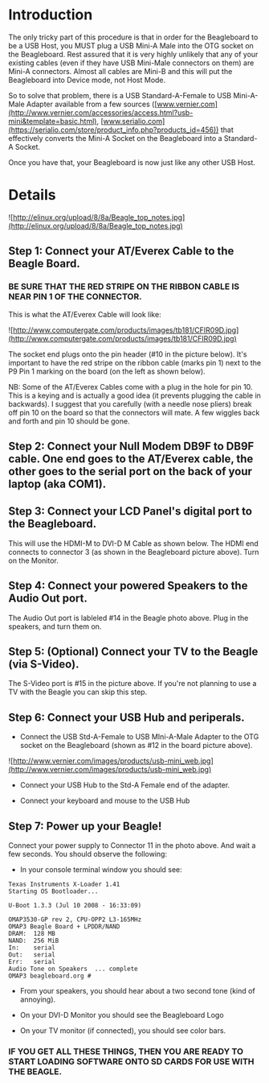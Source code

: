 # Introduction #

The only tricky part of this procedure is that in order for the Beagleboard to be a USB Host, you MUST plug a USB Mini-A Male into the OTG socket on the Beagleboard.  Rest assured that it is very highly unlikely that any of your existing cables (even if they have USB Mini-Male connectors on them) are Mini-A connectors.  Almost all cables are Mini-B and this will put the Beagleboard into Device mode, not Host Mode.

So to solve that problem, there is a USB Standard-A-Female to USB Mini-A-Male Adapter available from a few sources ([www.vernier.com](http://www.vernier.com/accessories/access.html?usb-mini&template=basic.html), [www.serialio.com](https://serialio.com/store/product_info.php?products_id=456)) that effectively converts the Mini-A Socket on the Beagleboard into a Standard-A Socket.

Once you have that, your Beagleboard is now just like any other USB Host.


# Details #

![http://elinux.org/upload/8/8a/Beagle_top_notes.jpg](http://elinux.org/upload/8/8a/Beagle_top_notes.jpg)

## Step 1:  Connect your AT/Everex Cable to the Beagle Board. ##

### BE SURE THAT THE RED STRIPE ON THE RIBBON CABLE IS NEAR PIN 1 OF THE CONNECTOR. ###

This is what the AT/Everex Cable will look like:

![http://www.computergate.com/products/images/tb181/CFIR09D.jpg](http://www.computergate.com/products/images/tb181/CFIR09D.jpg)

The socket end plugs onto the pin header (#10 in the picture below).  It's important to have the red stripe on the ribbon cable (marks pin 1) next to the P9 Pin 1 marking on the board (on the left as shown below).

NB:  Some of the AT/Everex Cables come with a plug in the hole for pin 10.  This is a keying and is actually a good idea (it prevents plugging the cable in backwards).  I suggest that you carefully (with a needle nose pliers) break off pin 10 on the board so that the connectors will mate.  A few wiggles back and forth and pin 10 should be gone.

## Step 2:  Connect your **Null Modem** DB9F to DB9F cable.  One end goes to the AT/Everex cable, the other goes to the serial port on the back of your laptop (aka COM1). ##

## Step 3:  Connect your LCD Panel's digital port to the Beagleboard. ##

This will use the HDMI-M to DVI-D M Cable as shown below.  The HDMI end connects to connector 3 (as shown in the Beagleboard picture above).  Turn on the Monitor.

## Step 4:  Connect your powered Speakers to the Audio Out port. ##

The Audio Out port is lableled #14 in the Beagle photo above.  Plug in the speakers, and turn them on.

## Step 5:  (Optional)  Connect your TV to the Beagle (via S-Video). ##

The S-Video port is #15 in the picture above.  If you're not planning to use a TV with the Beagle you can skip this step.

## Step 6:  Connect your USB Hub and periperals. ##

  * Connect the USB Std-A-Female to USB MIni-A-Male Adapter to the OTG socket on the Beagleboard (shown as #12 in the board picture above).

![http://www.vernier.com/images/products/usb-mini_web.jpg](http://www.vernier.com/images/products/usb-mini_web.jpg)

  * Connect your USB Hub to the Std-A Female end of the adapter.

  * Connect your keyboard and mouse to the USB Hub


## Step 7:  Power up your Beagle! ##

Connect your power supply to Connector 11 in the photo above.  And wait a few seconds.  You should observe the following:

  * In your console terminal window you should see:

```
Texas Instruments X-Loader 1.41                                              
Starting OS Bootloader...                                                    
                                        
U-Boot 1.3.3 (Jul 10 2008 - 16:33:09)   
                                        
OMAP3530-GP rev 2, CPU-OPP2 L3-165MHz   
OMAP3 Beagle Board + LPDDR/NAND         
DRAM:  128 MB                           
NAND:  256 MiB
In:    serial
Out:   serial
Err:   serial
Audio Tone on Speakers  ... complete
OMAP3 beagleboard.org # 
```

  * From your speakers, you should hear about a two second tone (kind of annoying).

  * On your DVI-D Monitor you should see the Beagleboard Logo

  * On your TV monitor (if connected), you should see color bars.


### IF YOU GET ALL THESE THINGS, THEN YOU ARE READY TO START LOADING SOFTWARE ONTO SD CARDS FOR USE WITH THE BEAGLE. ###